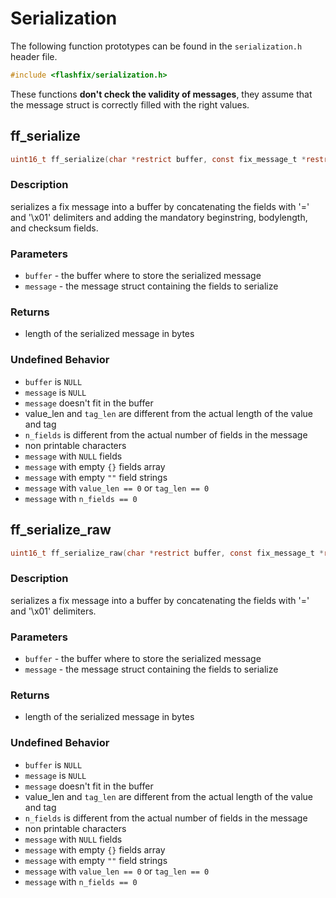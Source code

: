 # Serialization

The following function prototypes can be found in the `serialization.h` header file.

```c
#include <flashfix/serialization.h>
```

These functions **don't check the validity of messages**, they assume that the message struct is correctly filled with the right values.

## ff_serialize

```c
uint16_t ff_serialize(char *restrict buffer, const fix_message_t *restrict message);
```

### Description
serializes a fix message into a buffer by concatenating the fields with '=' and '\x01' delimiters and adding the mandatory beginstring, bodylength, and checksum fields.

### Parameters
  - `buffer` - the buffer where to store the serialized message
  - `message` - the message struct containing the fields to serialize

### Returns
  - length of the serialized message in bytes

### Undefined Behavior
  - `buffer` is `NULL`
  - `message` is `NULL`
  - `message` doesn't fit in the buffer
  - value_len and `tag_len` are different from the actual length of the value and tag
  - `n_fields` is different from the actual number of fields in the message
  - non printable characters
  - `message` with `NULL` fields
  - `message` with empty `{}` fields array
  - `message` with empty `""` field strings 
  - `message` with `value_len == 0` or `tag_len == 0`
  - `message` with `n_fields == 0`

## ff_serialize_raw

```c
uint16_t ff_serialize_raw(char *restrict buffer, const fix_message_t *restrict message);
```

### Description
serializes a fix message into a buffer by concatenating the fields with '=' and '\x01' delimiters.

### Parameters
  - `buffer` - the buffer where to store the serialized message
  - `message` - the message struct containing the fields to serialize

### Returns
  - length of the serialized message in bytes

### Undefined Behavior
  - `buffer` is `NULL`
  - `message` is `NULL`
  - `message` doesn't fit in the buffer
  - value_len and `tag_len` are different from the actual length of the value and tag
  - `n_fields` is different from the actual number of fields in the message
  - non printable characters
  - `message` with `NULL` fields
  - `message` with empty `{}` fields array
  - `message` with empty `""` field strings 
  - `message` with `value_len == 0` or `tag_len == 0`
  - `message` with `n_fields == 0`